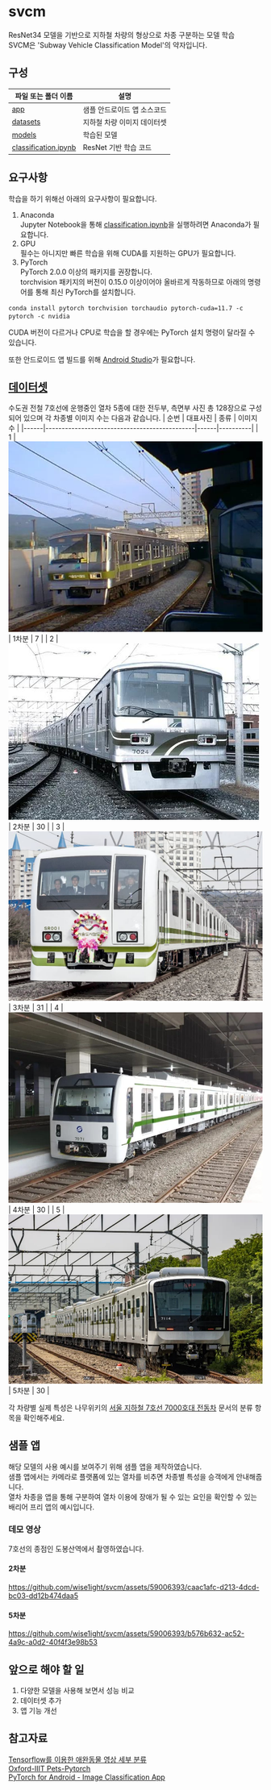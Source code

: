 # svcm
ResNet34 모델을 기반으로 지하철 차량의 형상으로 차종 구분하는 모델 학습  
SVCM은 'Subway Vehicle Classification Model'의 약자입니다.

## 구성
| 파일 또는 폴더 이름                             | 설명                       |
|------------------------------------------------|---------------------------|
| [app](./app)                                   | 샘플 안드로이드 앱 소스코드 |
| [datasets](./datasets)                         | 지하철 차량 이미지 데이터셋 |
| [models](./models)                             | 학습된 모델                |
| [classification.ipynb](./classification.ipynb) | ResNet 기반 학습 코드      |

## 요구사항
학습을 하기 위해선 아래의 요구사항이 필요합니다.
1. Anaconda  
Jupyter Notebook을 통해 [classification.ipynb](./classification.ipynb)을 실행하려면 Anaconda가 필요합니다.
2. GPU  
필수는 아니지만 빠른 학습을 위해 CUDA를 지원하는 GPU가 필요합니다.
3. PyTorch  
PyTorch 2.0.0 이상의 패키지를 권장합니다.  
torchvision 패키지의 버전이 0.15.0 이상이어야 올바르게 작동하므로 아래의 명령어를 통해 최신 PyTorch를 설치합니다.
```console
conda install pytorch torchvision torchaudio pytorch-cuda=11.7 -c pytorch -c nvidia
```
CUDA 버전이 다르거나 CPU로 학습을 할 경우에는 PyTorch 설치 명령이 달라질 수 있습니다.

또한 안드로이드 앱 빌드를 위해 [Android Studio](https://developer.android.com/studio)가 필요합니다.

## [데이터셋](./datasets)
수도권 전철 7호선에 운행중인 열차 5종에 대한 전두부, 측면부 사진 총 128장으로 구성되어 있으며 각 차종별 이미지 수는 다음과 같습니다.
| 순번 | 대표사진                                      | 종류 | 이미지 수 |
|------|----------------------------------------------|------|----------|
| 1    | ![1차분대표사진](./datasets/7000First_1.jpg)  | 1차분 | 7       |
| 2    | ![2차분대표사진](./datasets/7000Second_1.jpg) | 2차분 | 30      |
| 3    | ![3차분대표사진](./datasets/7000Third_1.jpg)  | 3차분 | 31      |
| 4    | ![4차분대표사진](./datasets/7000Fourth_1.jpg) | 4차분 | 30      |
| 5    | ![5차분대표사진](./datasets/7000Fifth_1.jpg)  | 5차분 | 30      |

각 차량별 실제 특성은 나무위키의 [서울 지하철 7호선 7000호대 전동차](https://namu.wiki/w/%EC%84%9C%EC%9A%B8%20%EC%A7%80%ED%95%98%EC%B2%A0%207%ED%98%B8%EC%84%A0%207000%ED%98%B8%EB%8C%80%20%EC%A0%84%EB%8F%99%EC%B0%A8#s-4) 문서의 분류 항목을 확인해주세요.

## 샘플 앱
해당 모델의 사용 예시를 보여주기 위해 샘플 앱을 제작하였습니다.  
샘플 앱에서는 카메라로 플랫폼에 있는 열차를 비추면 차종별 특성을 승객에게 안내해줍니다.  
열차 차종을 앱을 통해 구분하여 열차 이용에 장애가 될 수 있는 요인을 확인할 수 있는 배리어 프리 앱의 예시입니다.

### 데모 영상
7호선의 종점인 도봉산역에서 촬영하였습니다.
#### 2차분
https://github.com/wise1ight/svcm/assets/59006393/caac1afc-d213-4dcd-bc03-dd12b474daa5
#### 5차분
https://github.com/wise1ight/svcm/assets/59006393/b576b632-ac52-4a9c-a0d2-40f4f3e98b53

## 앞으로 해야 할 일
1. 다양한 모델을 사용해 보면서 성능 비교
2. 데이터셋 추가
3. 앱 기능 개선

## 참고자료
[Tensorflow를 이용한 애완동물 영상 세부 분류](https://koreascience.kr/article/CFKO202023758834506.pdf)  
[Oxford-IIIT Pets-Pytorch](https://github.com/Skuldur/Oxford-IIIT-Pets-Pytorch)  
[PyTorch for Android - Image Classification App](https://www.youtube.com/watch?v=ghxLlsT7ebo)
